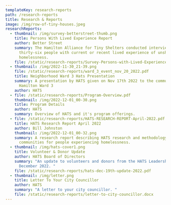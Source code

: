```yaml
---
templateKey: research-reports
path: /research-reports
title: Research & Reports
image: /img/row-of-tiny-houses.jpeg
researchReports:
  - thumbnail: /img/survey-betterstreet-thumb.png
    title: Persons With Lived Experience Report
    author: Better Street
    summary: The Hamilton Alliance for Tiny Shelters conducted interviews of
      thirty-six people with current or recent lived experience of unsheltered
      homelessness.
    file: /static/research-reports/Survey-Persons-with-Lived-Experience.pdf
  - thumbnail: /img/2022-11-30_21-39.png
    file: /static/research-reports/ward_3_event_nov_20_2022.pdf
    title: Neighborhood Ward 3 Hats Presentation
    summary: A presentation by HATS given on Nov 17th 2022 to the community of
      Hamilton Ward 3
    author: HATS
  - file: /static/research-reports/Program-Overview.pdf
    thumbnail: /img/2022-12-01_00-30.png
    title: Program Details
    author: HATS
    summary: Overview of HATS and it's program offerings.
  - file: /static/research-reports/HATS-RESEARCH-REPORT-April-2022.pdf
    title: HATS Research Report April 2022
    author: Bill Johnston
    thumbnail: /img/2022-12-01_00-32.png
    summary: A research report describing HATS research and methodology around cabin
      communities for people experiencing homelessness.
  - thumbnail: /img/hats-cover1.png
    title: Volunteer & Donor Update
    author: HATS Board of Directors
    summary: "An update to volunteers and donors from the HATS Leadership Team
      December 2022. "
    file: /static/research-reports/hats-dec-19th-update-2022.pdf
  - thumbnail: /img/letter.png
    title: Letter To Your City Councillor
    author: HATS
    summary: "A letter to your city councillor. "
    file: /static/research-reports/letter-to-city-councillor.docx
---
```

